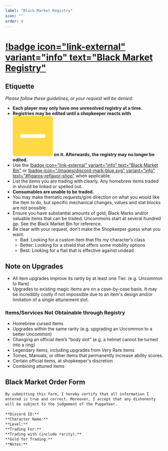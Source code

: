 ```yaml
---
label: "Black Market Registry"
icon: ""
order: 0
---
```

<!-- advanced-play/ -->
# [!badge icon="link-external" variant="info" text="Black Market Registry"](https://docs.google.com/document/d/166Do3cLcg_NYRZqSaAN34LQxY9C5xda5WDb9kYezJMM/#heading=h.yiit59ughitg)

## Etiquette

*Please follow these guidelines, or your request will be denied:*
- **Each player may only have one unresolved registry at a time.**
- **Registries may be edited until a shopkeeper reacts with <img class="emoji" src="/images/emoji-pending.webp"> on it. Afterwards, the registry may no longer be edited.**
- Use the [!badge icon="link-external" variant="info" text="Black Market Bin"](https://docs.google.com/document/d/166Do3cLcg_NYRZqSaAN34LQxY9C5xda5WDb9kYezJMM/) or [!badge icon="/images/discord-mark-blue.svg" variant="info" text="#figaros-reflavor-shop"](https://discord.com/channels/512870694883950598/555548772545855508) when applicable.
- List the items you are trading with clearly. Any homebrew items traded in should be linked or spelled out.
 - **Consumables are unable to be traded.**
- You may make thematic requests/give direction on what you would like the item to do, but specific mechanical changes, values and stat blocks are not possible.
- Ensure you have substantial amounts of gold, Black Marks and/or valuable items that can be traded. Uncommons start at several hundred gp. See the Black Market Bin for reference.
- Be clear with your request, don’t make the Shopkeeper guess what you want.
  - Bad: Looking for a custom item that fits my character’s class
  - Better: Looking for a shield that offers some mobility options
  - Best: Looking for a flail that is effective against undead

## Note on Upgrades

- All item upgrades improve its rarity by at least one Tier. (e.g. Uncommon to Rare)
- Upgrades to existing magic items are on a case-by-case basis. It may be incredibly costly if not impossible due to an item's design and/or limitation of a single attunement slot.

### Items/Services Not Obtainable through Registry

- Homebrew cursed items
- Upgrades within the same rarity (e.g. upgrading an Uncommon to a better Uncommon)
- Changing an official item’s “body slot” (e.g. a helmet cannot be turned into a ring)
- Legendary items, including upgrades from Very Rare items
- Tomes, Manuals, or other items that permanently increase ability scores.
- Certain official items, at shopkeeper's discretion
- Combining attuned items

## Black Market Order Form

```
By submitting this form, I hereby certify that all information I entered is true and correct. Moreover, I accept that any dishonesty will be subject to the judgement of the Puppeteer.

**Discord ID:** 
**Character Name:** 
**Level:** 
**Trading For:** 
**Trading with (include rarity):** 
**Gold for Trading:** 
**Notes:** 
```
